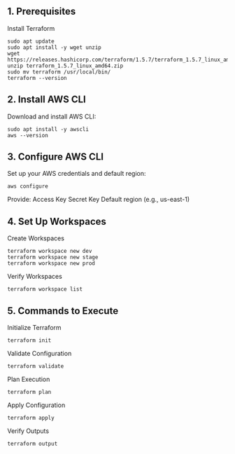 ## 1. Prerequisites
Install Terraform
```
sudo apt update
sudo apt install -y wget unzip
wget https://releases.hashicorp.com/terraform/1.5.7/terraform_1.5.7_linux_amd64.zip
unzip terraform_1.5.7_linux_amd64.zip
sudo mv terraform /usr/local/bin/
terraform --version
```

## 2. Install AWS CLI
Download and install AWS CLI:
```
sudo apt install -y awscli
aws --version
```

## 3. Configure AWS CLI
Set up your AWS credentials and default region:
```
aws configure
```
Provide:
Access Key
Secret Key
Default region (e.g., us-east-1)


## 4. Set Up Workspaces
Create Workspaces
```
terraform workspace new dev
terraform workspace new stage
terraform workspace new prod
```

Verify Workspaces
```
terraform workspace list
```

## 5. Commands to Execute
Initialize Terraform
```
terraform init
```
Validate Configuration
```
terraform validate
```

Plan Execution
```
terraform plan
```

Apply Configuration
```
terraform apply
```

Verify Outputs
```
terraform output
```

